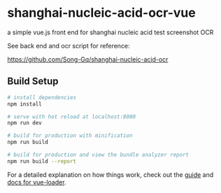 # shanghai-nucleic-acid-ocr-vue

a simple vue.js front end for shanghai nucleic acid test screenshot OCR

See back end and ocr script for reference: 

https://github.com/Song-Gq/shanghai-nucleic-acid-ocr

## Build Setup

``` bash
# install dependencies
npm install

# serve with hot reload at localhost:8080
npm run dev

# build for production with minification
npm run build

# build for production and view the bundle analyzer report
npm run build --report
```

For a detailed explanation on how things work, check out the [guide](http://vuejs-templates.github.io/webpack/) and [docs for vue-loader](http://vuejs.github.io/vue-loader).
